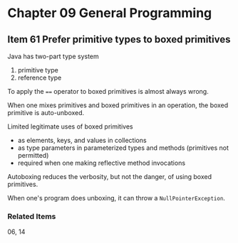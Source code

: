 # Chapter 09 General Programming

## Item 61 Prefer primitive types to boxed primitives

Java has two-part type system
<ol>
    <li>primitive type</li>
    <li>reference type</li>
</ol>

To apply the <code>==</code> operator to boxed primitives is almost always wrong.

When one mixes primitives and boxed primitives in an operation, the boxed primitive is auto-unboxed.

Limited legitimate uses of boxed primitives
<ul>
    <li>as elements, keys, and values in collections</li>
    <li>as type parameters in parameterized types and methods (primitives not permitted)</li>
    <li>required when one making reflective method invocations</li>
</ul>

Autoboxing reduces the verbosity, but not the danger, of using boxed primitives.

When one's program does unboxing, it can throw a <code>NullPointerException</code>.

### Related Items

06, 14